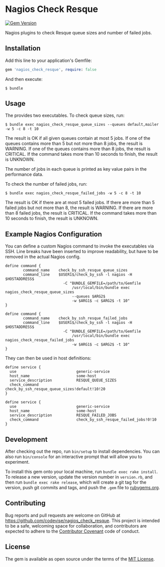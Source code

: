 # Nagios Check Resque

[![Gem Version](https://badge.fury.io/rb/nagios_check_resque.svg)](http://badge.fury.io/rb/nagios_check_resque)

Nagios plugins to check Resque queue sizes and number of failed jobs.

## Installation

Add this line to your application's Gemfile:

```ruby
gem 'nagios_check_resque', require: false
```

And then execute:

    $ bundle

## Usage

The provides two executables. To check queue sizes, run:

    $ bundle exec nagios_check_resque_queue_sizes --queues default,mailer -w 5 -c 8 -t 10

The result is OK if all given queues contain at most 5 jobs.  If one
of the queues contains more than 5 but not more than 8 jobs, the
result is WARNING.  If one of the queues contains more than 8 jobs,
the result is CRITICAL.  If the command takes more than 10 seconds to
finish, the result is UNKNOWN.

The number of jobs in each queue is printed as key value pairs in the
performance data.

To check the number of failed jobs, run:

    $ bundle exec nagios_check_resque_failed_jobs -w 5 -c 8 -t 10

The result is OK if there are at most 5 failed jobs.  If there are
more than 5 failed jobs but not more than 8, the result is WARNING.
If there are more than 8 failed jobs, the result is CRITICAL.  If the
command takes more than 10 seconds to finish, the result is UNKNOWN.

## Example Nagios Configuration

You can define a custom Nagios command to invoke the executables via
SSH. Line breaks have been inserted to improve readability, but have
to be removed in the actual Nagios config.

```
define command {
        command_name    check_by_ssh_resque_queue_sizes
        command_line    $USER1$/check_by_ssh -l nagios -H $HOSTADDRESS$
                          -C "BUNDLE_GEMFILE=/path/to/Gemfile
                              /usr/local/bin/bundle exec nagios_check_resque_queue_sizes
                              --queues $ARG2$
                              -w $ARG1$ -c $ARG2$ -t 10"
}

define command {
        command_name    check_by_ssh_resque_failed_jobs
        command_line    $USER1$/check_by_ssh -l nagios -H $HOSTADDRESS$
                          -C "BUNDLE_GEMFILE=/path/to/Gemfile
                              /usr/local/bin/bundle exec nagios_check_resque_failed_jobs
                              -w $ARG1$ -c $ARG2$ -t 10"
}
```

They can then be used in host definitions:

```
define service {
  use                           generic-service
  host_name                     some-host
  service_description           RESQUE_QUEUE_SIZES
  check_command                 check_by_ssh_resque_queue_sizes!default!10!20
}

define service {
  use                           generic-service
  host_name                     some-host
  service_description           RESQUE_FAILED_JOBS
  check_command                 check_by_ssh_resque_failed_jobs!0!10
}
```

## Development

After checking out the repo, run `bin/setup` to install
dependencies. You can also run `bin/console` for an interactive prompt
that will allow you to experiment.

To install this gem onto your local machine, run `bundle exec rake
install`. To release a new version, update the version number in
`version.rb`, and then run `bundle exec rake release`, which will
create a git tag for the version, push git commits and tags, and push
the `.gem` file to [rubygems.org](https://rubygems.org).

## Contributing

Bug reports and pull requests are welcome on GitHub at
https://github.com/codevise/nagios_check_resque. This project is
intended to be a safe, welcoming space for collaboration, and
contributors are expected to adhere to the
[Contributor Covenant](http://contributor-covenant.org) code of
conduct.

## License

The gem is available as open source under the terms of the
[MIT License](http://opensource.org/licenses/MIT).
